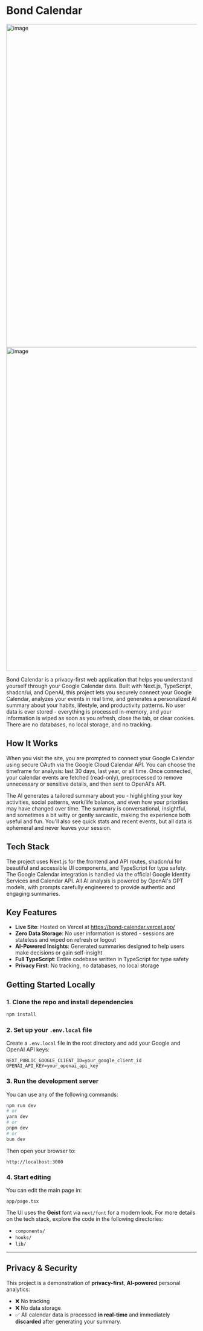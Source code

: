 # Bond Calendar

<img width="1512" height="854" alt="image" src="https://github.com/user-attachments/assets/7c62db27-ab9e-480b-a5ae-3f347c6deebe" />
<img width="1512" height="856" alt="image" src="https://github.com/user-attachments/assets/d23213a1-5f14-45ce-81de-735e5185ee2f" />


Bond Calendar is a privacy-first web application that helps you understand yourself through your Google Calendar data. Built with Next.js, TypeScript, shadcn/ui, and OpenAI, this project lets you securely connect your Google Calendar, analyzes your events in real time, and generates a personalized AI summary about your habits, lifestyle, and productivity patterns. No user data is ever stored - everything is processed in-memory, and your information is wiped as soon as you refresh, close the tab, or clear cookies. There are no databases, no local storage, and no tracking.

## How It Works

When you visit the site, you are prompted to connect your Google Calendar using secure OAuth via the Google Cloud Calendar API. You can choose the timeframe for analysis: last 30 days, last year, or all time. Once connected, your calendar events are fetched (read-only), preprocessed to remove unnecessary or sensitive details, and then sent to OpenAI's API. 

The AI generates a tailored summary about you - highlighting your key activities, social patterns, work/life balance, and even how your priorities may have changed over time. The summary is conversational, insightful, and sometimes a bit witty or gently sarcastic, making the experience both useful and fun. You'll also see quick stats and recent events, but all data is ephemeral and never leaves your session.

## Tech Stack

The project uses Next.js for the frontend and API routes, shadcn/ui for beautiful and accessible UI components, and TypeScript for type safety. The Google Calendar integration is handled via the official Google Identity Services and Calendar API. All AI analysis is powered by OpenAI's GPT models, with prompts carefully engineered to provide authentic and engaging summaries.

## Key Features

- **Live Site**: Hosted on Vercel at https://bond-calendar.vercel.app/
- **Zero Data Storage**: No user information is stored - sessions are stateless and wiped on refresh or logout
- **AI-Powered Insights**: Generated summaries designed to help users make decisions or gain self-insight
- **Full TypeScript**: Entire codebase written in TypeScript for type safety
- **Privacy First**: No tracking, no databases, no local storage

## Getting Started Locally

### 1. Clone the repo and install dependencies

```bash
npm install
```

### 2. Set up your `.env.local` file

Create a `.env.local` file in the root directory and add your Google and OpenAI API keys:

```env
NEXT_PUBLIC_GOOGLE_CLIENT_ID=your_google_client_id
OPENAI_API_KEY=your_openai_api_key
```

### 3. Run the development server

You can use any of the following commands:

```bash
npm run dev
# or
yarn dev
# or
pnpm dev
# or
bun dev
```

Then open your browser to:

```
http://localhost:3000
```

### 4. Start editing

You can edit the main page in:

```
app/page.tsx
```

The UI uses the **Geist** font via `next/font` for a modern look. For more details on the tech stack, explore the code in the following directories:

* `components/`
* `hooks/`
* `lib/`

---

## Privacy & Security

This project is a demonstration of **privacy-first**, **AI-powered** personal analytics:

* ❌ No tracking
* ❌ No data storage
* ✅ All calendar data is processed **in real-time** and immediately **discarded** after generating your summary.
